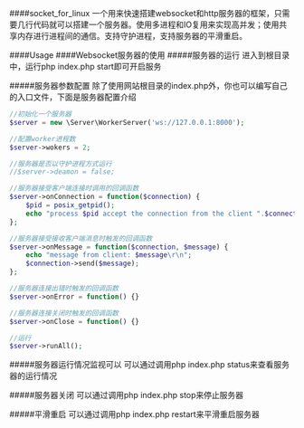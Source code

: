 ####socket_for_linux
一个用来快速搭建websocket和http服务器的框架，只需要几行代码就可以搭建一个服务器。使用多进程和IO复用来实现高并发；使用共享内存进行进程间的通信。支持守护进程，支持服务器的平滑重启。<br>

####Usage
####Websocket服务器的使用
#####服务器的运行
进入到根目录中，运行php index.php start即可开启服务<br>

#####服务器参数配置
除了使用网站根目录的index.php外，你也可以编写自己的入口文件，下面是服务器配置介绍<br>

```php
//初始化一个服务器
$server = new \Server\WorkerServer('ws://127.0.0.1:8000');

//配置worker进程数
$server->wokers = 2;

//服务器是否以守护进程方式运行
//$server->deamon = false;

//服务器接受客户端连接时调用的回调函数
$server->onConnection = function($connection) {
    $pid = posix_getpid();
    echo "process $pid accept the connection from the client ".$connection->getRemoteAddress()."\r\n";
};

//服务器接受接收客户端消息时触发的回调函数
$server->onMessage = function($connection, $message) {
    echo "message from client: $message\r\n";
    $connection->send($message);
};

//服务器连接出错时触发的回调函数
$server->onError = function() {}

//服务器连接关闭时触发的回调函数
$server->onClose = function() {}

//运行
$server->runAll();
```

#####服务器运行情况监视可以
可以通过调用php index.php status来查看服务器的运行情况<br>

#####服务器关闭
可以通过调用php index.php stop来停止服务器<br>

#####平滑重启
可以通过调用php index.php restart来平滑重启服务器<br>

